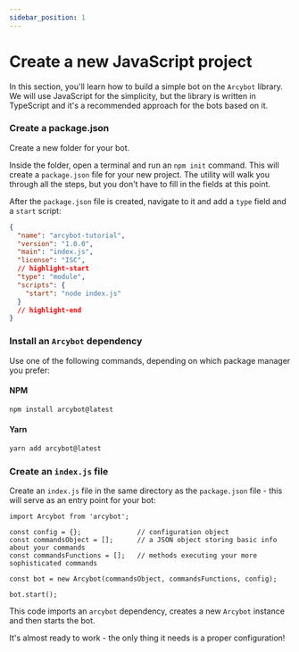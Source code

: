 ```yaml
---
sidebar_position: 1
---
```


# Create a new JavaScript project

In this section, you'll learn how to build a simple bot on the `Arcybot` library. We will use JavaScript for the simplicity, but the library is written in TypeScript and it's a recommended approach for the bots based on it.

### Create a package.json

Create a new folder for your bot.

Inside the folder, open a terminal and run an `npm init` command. This will create a `package.json` file for your new project. The utility will walk you through all the steps, but you don't have to fill in the fields at this point.

After the `package.json` file is created, navigate to it and add a `type` field and a `start` script:

```json title="package.json"
{
  "name": "arcybot-tutorial",
  "version": "1.0.0",
  "main": "index.js",
  "license": "ISC",
  // highlight-start
  "type": "module",
  "scripts": {
    "start": "node index.js"
  }
  // highlight-end
}
```

### Install an `Arcybot` dependency

Use one of the following commands, depending on which package manager you prefer:

#### NPM
```bash
npm install arcybot@latest
```

#### Yarn
```bash
yarn add arcybot@latest
```

### Create an `index.js` file

Create an `index.js` file in the same directory as the `package.json` file - this will serve as an entry point for your bot:

```tsx title="index.js"
import Arcybot from 'arcybot';

const config = {};              // configuration object
const commandsObject = [];      // a JSON object storing basic info about your commands
const commandsFunctions = [];   // methods executing your more sophisticated commands

const bot = new Arcybot(commandsObject, commandsFunctions, config);

bot.start();
```

This code imports an `arcybot` dependency, creates a new `Arcybot` instance and then starts the bot. 

It's almost ready to work - the only thing it needs is a proper configuration!
